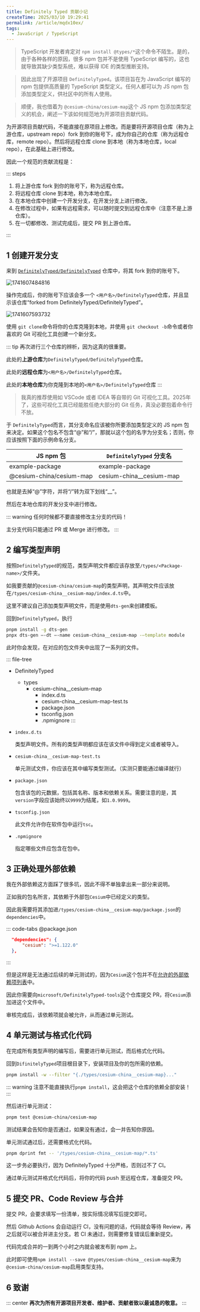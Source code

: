 ```yaml
---
title: Definitely Typed 贡献小记
createTime: 2025/03/10 19:29:41
permalink: /article/mqdx10ex/
tags:
  - JavaScript / TypeScript
---
```

> TypeScript 开发者肯定对 `npm install @types/*`这个命令不陌生。是的，由于各种各样的原因，很多 npm 包并不是使用 TypeScript 编写的，这也就导致其缺少类型系统，难以获得 IDE 的类型推断支持。

> 因此出现了开源项目 `DefinitelyTyped`。该项目旨在为 JavaScript 编写的 npm 包提供高质量的 TypeScript 类型定义。任何人都可以为 JS npm 包添加类型定义，供社区中的所有人使用。

> 顺便，我也借着为 `@cesium-china/cesium-map`这个 JS npm 包添加类型定义的机会，阐述一下该如何规范地为开源项目贡献代码。

<!-- more -->

为开源项目贡献代码，不能直接在原项目上修改。而是要将开源项目仓库（称为上游仓库，upstream repo）fork 到你的账号下，成为你自己的仓库（称为远程仓库，remote repo）。然后将远程仓库 clone 到本地（称为本地仓库，local repo），在此基础上进行修改。

因此一个规范的贡献流程是：

::: steps

1. 将上游仓库 fork 到你的账号下，称为远程仓库。
2. 将远程仓库 clone 到本地，称为本地仓库。
3. 在本地仓库中创建一个开发分支，在开发分支上进行修改。
4. 在修改过程中，如果有远程需求，可以随时提交到远程仓库中（注意不是上游仓库）。
5. 在一切都修改、测试完成后，提交 PR 到上游仓库。

:::

## 1 创建开发分支

来到 [`DefinitelyTyped/DefinitelyTyped`](https://github.com/DefinitelyTyped/DefinitelyTyped) 仓库中，将其 fork 到你的账号下。

![1741607484816](https://oss.yoake.cc/art/article/1741607484816.webp)

操作完成后，你的账号下应该会多一个 `<用户名>/DefinitelyTyped`仓库，并且显示该仓库“forked from DefinitelyTyped/DefinitelyTyped”。

![1741607593732](https://oss.yoake.cc/art/article/1741607593732.webp)

使用 `git clone`命令将你的仓库克隆到本地，并使用 `git checkout -b`命令或者你喜欢的 Git 可视化工具创建一个新分支。

::: tip
再次进行三个仓库的辨析，因为这真的很重要。

此处的**上游仓库**为`DefinitelyTyped/DefinitelyTyped`仓库。

此处的**远程仓库**为`<用户名>/DefinitelyTyped`仓库。

此处的**本地仓库**为你克隆到本地的`<用户名>/DefinitelyTyped`仓库
:::

> 我真的推荐使用如 VSCode 或者 IDEA 等自带的 Git 可视化工具。2025年了，这些可视化工具已经能胜任绝大部分的 Git 任务，真没必要抱着命令行不放。

于 `DefinitelyTyped`而言，其分支命名应该被你所要添加类型定义的 JS npm 包来决定。如果这个包名不包含“@”和“/”，那就以这个包的名字为分支名；否则，你应该按照下面的示例命名分支。

| JS npm 包                | `DefinitelyTyped` 分支名 |
| ------------------------ | -------------------------- |
| example-package          | example-package            |
| @cesium-china/cesium-map | cesium-china__cesium-map   |

也就是去掉“@”字符，并将“/”转为双下划线“__”。

然后在本地仓库的开发分支中进行修改。

::: warning
任何时候都不要直接修改主分支的代码！

主分支代码只能通过 PR 或 Merge 进行修改。
:::

## 2 编写类型声明

按照`DefinitelyTyped`的规范，类型声明文件都应该存放至`/types/<Package-name>/`文件夹。

如我要贡献的`@cesium-china/cesium-map`的类型声明，其声明文件应该放在`/types/cesium-china__cesium-map/index.d.ts`中。

这里不建议自己添加类型声明文件，而是使用`dts-gen`来创建模板。

回到`DefinitelyTyped`，执行

```bash
pnpm install -g dts-gen
pnpx dts-gen –-dt –-name cesium-china__cesium-map -–template module
```

此时你会发现，在对应的包文件夹中出现了一系列的文件。

::: file-tree

- DefinitelyTyped
  - types
    - cesium-china__cesium-map
      - index.d.ts
      - cesium-china__cesium-map-test.ts
      - package.json
      - tsconfig.json
      - .npmignore
:::

- `index.d.ts`

  类型声明文件。所有的类型声明都应该在该文件中得到定义或者被导入。

- `cesium-china__cesium-map-test.ts`

  单元测试文件，你应该在其中编写类型测试。（实测只要能通过编译就行）

- `package.json`

  包含该包的元数据，包括其名称、版本和依赖关系。需要注意的是，其`version`字段应该始终以`9999`为结尾，如`1.0.9999`。

- `tsconfig.json`

  此文件允许你在软件包中运行`tsc`。

- `.npmignore`

  指定哪些文件应包含在包中。


## 3 正确处理外部依赖

我在外部依赖这方面踩了很多坑，因此不得不单独拿出来一部分来说明。

正如我的包名所言，其依赖于外部包`Cesium`中已经定义的类型。

因此我需要将其添加进`/types/cesium-china__cesium-map/package.json`的`dependencies`中。

::: code-tabs
@package.json
```json
  "dependencies": {
      "cesium": ">=1.122.0"
  },
```
:::

但是这样是无法通过后续的单元测试的，因为`Cesium`这个包并不在[允许的外部依赖项列表](https://github.com/microsoft/DefinitelyTyped-tools/blob/main/packages/definitions-parser/allowedPackageJsonDependencies.txt)中。

因此你需要向`microsoft/DefinitelyTyped-tools`这个仓库提交 PR，将`Cesium`添加进这个文件中。

审核完成后，该依赖项就会被允许，从而通过单元测试。

## 4 单元测试与格式化代码

在完成所有类型声明的编写后，需要进行单元测试，而后格式化代码。

回到`DifinitelyTyped`项目根目录下，安装项目及你的包所需的依赖。

```bash
pnpm install -w --filter "{./types/cesium-china__cesium-map}..."
```

::: warning
注意不能直接执行`pnpm install`，这会把这个仓库的依赖全部安装！
:::

然后进行单元测试：

```bash
pnpm test @cesium-china/cesium-map
```

测试结果会告知你是否通过，如果没有通过，会一并告知你原因。

单元测试通过后，还需要格式化代码。

```bash
pnpm dprint fmt -- '/types/cesium-china__cesium-map/*.ts'
```

这一步务必要执行，因为 DefinitelyTyped 十分严格，否则过不了 CI。

通过单元测试并格式化代码后，将你的代码 push 至远程仓库，准备提交 PR。

## 5 提交 PR、Code Review 与合并

提交 PR，会要求填写一份清单，按实际情况填写后提交即可。

然后 Github Actions 会自动运行 CI，没有问题的话，代码就会等待 Review，再之后就可以被合并进主分支。若 CI 未通过，则需要修复错误后重新提交。

代码完成合并的一到两个小时之内就会被发布到 npm 上。

此时即可使用`npm install --save @types/cesium-china__cesium-map`来为`@cesium-china/cesium-map`启用类型支持。

## 6 致谢

::: center
**再次为所有开源项目开发者、维护者、贡献者致以最诚恳的敬意。**
:::